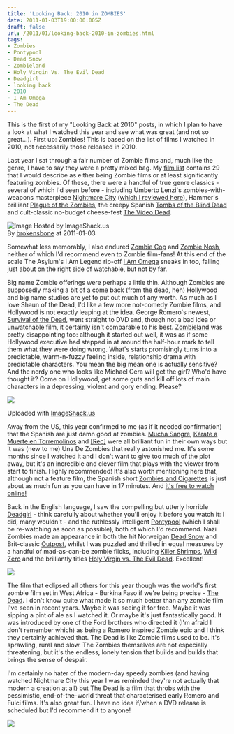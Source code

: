 ```yaml
---
title: 'Looking Back: 2010 in ZOMBIES'
date: 2011-01-03T19:00:00.005Z
draft: false
url: /2011/01/looking-back-2010-in-zombies.html
tags: 
- Zombies
- Pontypool
- Dead Snow
- Zombieland
- Holy Virgin Vs. The Evil Dead
- Deadgirl
- looking back
- 2010
- I Am Omega
- The Dead
---
```


This is the first of my "Looking Back at 2010" posts, in which I plan to have a look at what I watched this year and see what was great (and not so great...). First up: Zombies! This is based on the list of films I watched in 2010, not necessarily those released in 2010.  
  
Last year I sat through a fair number of Zombie films and, much like the genre, I have to say they were a pretty mixed bag. My [film list](http://choppingmallfilms.blogspot.com/p/365-films-in-2010.html) contains 29 that I would describe as either being Zombie films or at least significantly featuring zombies. Of these, there were a handful of true genre classics - several of which I'd seen before - including Umberto Lenzi's zombies-with-weapons masterpiece [Nightmare City](http://www.imdb.com/title/tt0080931/) ([which I reviewed here](http://choppingmallfilms.blogspot.com/2009/07/nightmare-city-incubo-sulla-citta.html)), Hammer's brilliant [Plague of the Zombies](http://www.imdb.com/title/tt0060841/), the creepy Spanish [Tombs of the Blind Dead](http://www.imdb.com/title/tt0067500/) and cult-classic no-budget cheese-fest [The Video Dead](http://www.imdb.com/title/tt0155350/).  
  
![Image Hosted by ImageShack.us](http://img529.imageshack.us/img529/1852/tombsoftheblinddead.jpg)  
By [brokensbone](http://profile.imageshack.us/user/brokensbone) at 2011-01-03  
  
Somewhat less memorably, I also endured [Zombie Cop](http://www.imdb.com/title/tt0222512/) and [Zombie Nosh](http://www.imdb.com/title/tt0109809/), neither of which I'd recommend even to Zombie film-fans! At this end of the scale The Asylum's I Am Legend rip-off [I Am Omega](http://www.imdb.com/title/tt1075746/) sneaks in too, falling just about on the right side of watchable, but not by far.  
  
Big name Zombie offerings were perhaps a little thin. Although Zombies are supposedly making a bit of a come back (from the dead, heh) Hollywood and big name studios are yet to put out much of any worth. As much as I love Shaun of the Dead, I'd like a few more not-comedy Zombie films, and Hollywood is not exactly leaping at the idea. George Romero's newest, [Survival of the Dead](http://www.imdb.com/title/tt1134854/), went straight to DVD and, though not a bad idea or unwatchable film, it certainly isn't comparable to his best. [Zombieland](http://www.imdb.com/title/tt1156398/) was pretty disappointing too: although it started out well, it was as if some Hollywood executive had stepped in at around the half-hour mark to tell them what they were doing wrong. What's starts promisingly turns into a predictable, warm-n-fuzzy feeling inside, relationship drama with predictable characters. You mean the big mean one is actually sensitive? And the nerdy one who looks like Michael Cera will get the girl? Who'd have thought it? Come on Hollywood, get some guts and kill off lots of main characters in a depressing, violent and gory ending. Please?  
  
[![](http://img214.imageshack.us/img214/9799/rect.jpg)](http://img214.imageshack.us/i/rect.jpg/ "ImageShack - Image And Video Hosting")  
  
Uploaded with [ImageShack.us](http://imageshack.us/)  
  
Away from the US, this year confirmed to me (as if it needed confirmation) that the Spanish are just damn good at zombies. [Mucha Sangre](http://www.imdb.com/title/tt0378394/), [Kárate a Muerte en Torremolinos](http://www.imdb.com/title/tt0330540/) and [\[Rec\]](http://www.imdb.com/title/tt1038988/) were all brilliant fun in their own ways but it was (new to me) Una De Zombies that really astonished me. It's some months since I watched it and I don't want to give too much of the plot away, but it's an incredible and clever film that plays with the viewer from start to finish. Highly recommended! It's also worth mentioning here that, although not a feature film, the Spanish short [Zombies and Cigarettes](http://www.imdb.com/title/tt1506995/) is just about as much fun as you can have in 17 minutes. And [it's free to watch online!](http://vimeo.com/6481068)  
  
Back in the English language, I saw the compelling but utterly horrible [Deadgirl](http://www.imdb.com/title/tt0896534/) - think carefully about whether you'll enjoy it before you watch it: I did, many wouldn't - and the ruthlessly intelligent [Pontypool](http://www.imdb.com/title/tt1226681/) (which I shall be re-watching as soon as possible), both of which I'd recommend. Nazi Zombies made an appearance in both the hit Norweigan [Dead Snow](http://www.imdb.com/title/tt1278340/) and Brit-classic [Outpost](http://www.imdb.com/title/tt0892899/), whilst I was puzzled and thrilled in equal measures by a handful of mad-as-can-be zombie flicks, including [Killer Shrimps](http://www.imdb.com/title/tt0853189/), [Wild Zero](http://www.imdb.com/title/tt0267116/) and the brilliantly titles [Holy Virgin vs. The Evil Dead](http://www.imdb.com/title/tt0100164/). Excellent!  
  
[![](http://img832.imageshack.us/img832/5998/opontypoolthezombiefilm.jpg)](http://img832.imageshack.us/i/opontypoolthezombiefilm.jpg/ "ImageShack - Image And Video Hosting")  
  
  
The film that eclipsed all others for this year though was the world's first zombie film set in West Africa - Burkina Faso if we're being precise - [The Dead](http://www.imdb.com/title/tt1386925/). I don't know quite what made it so much better than any zombie film I've seen in recent years. Maybe it was seeing it for free. Maybe it was sipping a pint of ale as I watched it. Or maybe it's just fantastically good. It was introduced by one of the Ford brothers who directed it (I'm afraid I don't remember which) as being a Romero inspired Zombie epic and I think they certainly achieved that. The Dead is like Zombie films used to be. It's sprawling, rural and slow. The Zombies themselves are not especially threatening, but it's the endless, lonely tension that builds and builds that brings the sense of despair.  
  
I'm certainly no hater of the modern-day speedy zombies (and having watched Nightmare City this year I was reminded they're not actually that modern a creation at all) but The Dead is a film that throbs with the pessimistic, end-of-the-world threat that characterised early Romero and Fulci films. It's also great fun. I have no idea if/when a DVD release is scheduled but I'd recommend it to anyone!  
  
  
[![](http://img832.imageshack.us/img832/7113/thedead.jpg)](http://img832.imageshack.us/i/thedead.jpg/ "ImageShack - Image And Video Hosting")  
[  
](http://imageshack.us/)